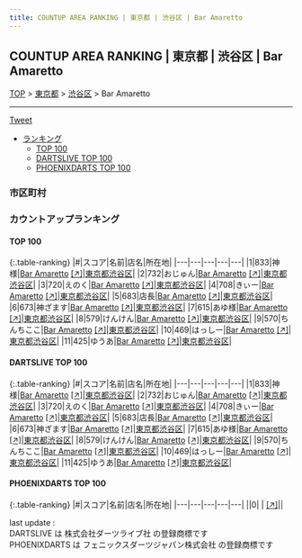 ```yaml
---
title: COUNTUP AREA RANKING | 東京都 | 渋谷区 | Bar Amaretto
---
```

## COUNTUP AREA RANKING | 東京都 | 渋谷区 | Bar Amaretto

[TOP](/darts/rank/) > [東京都](/darts/rank/東京都/) > [渋谷区](/darts/rank/東京都/渋谷区/) > Bar Amaretto

___

<a href="https://twitter.com/share?ref_src=twsrc%5Etfw" data-text="COUNTUP AREA RANKING | 東京都渋谷区Bar Amaretto" class="twitter-share-button" data-hashtags="DARTSLIVE,PHOENIXDARTS,darts,ダーツ" data-show-count="false">Tweet</a>

* [ランキング](#カウントアップランキング)
    * [TOP 100](#top-100)
    * [DARTSLIVE TOP 100](#dartslive-top-100)
    * [PHOENIXDARTS TOP 100](#phoenixdarts-top-100)

### 市区町村

<ul>

</ul>

### カウントアップランキング

#### TOP 100



{:.table-ranking}
|#|スコア|名前|店名|所在地|
|---|---|---|---|---|
|1|833|<span class="rank-name-dl">神様</span>|<a href="/darts/rank/shops/8cfa7cfaf6fbdbf7b21333aee1bd51e4.html">Bar Amaretto</a> <a href="https://search.dartslive.com/jp/shop/8cfa7cfaf6fbdbf7b21333aee1bd51e4">[↗]</a>|<a href="/darts/rank/東京都/渋谷区">東京都渋谷区</a>|
|2|732|<span class="rank-name-dl">おじゅん</span>|<a href="/darts/rank/shops/8cfa7cfaf6fbdbf7b21333aee1bd51e4.html">Bar Amaretto</a> <a href="https://search.dartslive.com/jp/shop/8cfa7cfaf6fbdbf7b21333aee1bd51e4">[↗]</a>|<a href="/darts/rank/東京都/渋谷区">東京都渋谷区</a>|
|3|720|<span class="rank-name-dl">えのく</span>|<a href="/darts/rank/shops/8cfa7cfaf6fbdbf7b21333aee1bd51e4.html">Bar Amaretto</a> <a href="https://search.dartslive.com/jp/shop/8cfa7cfaf6fbdbf7b21333aee1bd51e4">[↗]</a>|<a href="/darts/rank/東京都/渋谷区">東京都渋谷区</a>|
|4|708|<span class="rank-name-dl">きぃー</span>|<a href="/darts/rank/shops/8cfa7cfaf6fbdbf7b21333aee1bd51e4.html">Bar Amaretto</a> <a href="https://search.dartslive.com/jp/shop/8cfa7cfaf6fbdbf7b21333aee1bd51e4">[↗]</a>|<a href="/darts/rank/東京都/渋谷区">東京都渋谷区</a>|
|5|683|<span class="rank-name-dl">店長</span>|<a href="/darts/rank/shops/8cfa7cfaf6fbdbf7b21333aee1bd51e4.html">Bar Amaretto</a> <a href="https://search.dartslive.com/jp/shop/8cfa7cfaf6fbdbf7b21333aee1bd51e4">[↗]</a>|<a href="/darts/rank/東京都/渋谷区">東京都渋谷区</a>|
|6|673|<span class="rank-name-dl">神ざます</span>|<a href="/darts/rank/shops/8cfa7cfaf6fbdbf7b21333aee1bd51e4.html">Bar Amaretto</a> <a href="https://search.dartslive.com/jp/shop/8cfa7cfaf6fbdbf7b21333aee1bd51e4">[↗]</a>|<a href="/darts/rank/東京都/渋谷区">東京都渋谷区</a>|
|7|615|<span class="rank-name-dl">あゆ様</span>|<a href="/darts/rank/shops/8cfa7cfaf6fbdbf7b21333aee1bd51e4.html">Bar Amaretto</a> <a href="https://search.dartslive.com/jp/shop/8cfa7cfaf6fbdbf7b21333aee1bd51e4">[↗]</a>|<a href="/darts/rank/東京都/渋谷区">東京都渋谷区</a>|
|8|579|<span class="rank-name-dl">けんけん</span>|<a href="/darts/rank/shops/8cfa7cfaf6fbdbf7b21333aee1bd51e4.html">Bar Amaretto</a> <a href="https://search.dartslive.com/jp/shop/8cfa7cfaf6fbdbf7b21333aee1bd51e4">[↗]</a>|<a href="/darts/rank/東京都/渋谷区">東京都渋谷区</a>|
|9|570|<span class="rank-name-dl">ちんちここ</span>|<a href="/darts/rank/shops/8cfa7cfaf6fbdbf7b21333aee1bd51e4.html">Bar Amaretto</a> <a href="https://search.dartslive.com/jp/shop/8cfa7cfaf6fbdbf7b21333aee1bd51e4">[↗]</a>|<a href="/darts/rank/東京都/渋谷区">東京都渋谷区</a>|
|10|469|<span class="rank-name-dl">はっしー</span>|<a href="/darts/rank/shops/8cfa7cfaf6fbdbf7b21333aee1bd51e4.html">Bar Amaretto</a> <a href="https://search.dartslive.com/jp/shop/8cfa7cfaf6fbdbf7b21333aee1bd51e4">[↗]</a>|<a href="/darts/rank/東京都/渋谷区">東京都渋谷区</a>|
|11|425|<span class="rank-name-dl">ゆうあ</span>|<a href="/darts/rank/shops/8cfa7cfaf6fbdbf7b21333aee1bd51e4.html">Bar Amaretto</a> <a href="https://search.dartslive.com/jp/shop/8cfa7cfaf6fbdbf7b21333aee1bd51e4">[↗]</a>|<a href="/darts/rank/東京都/渋谷区">東京都渋谷区</a>|


#### DARTSLIVE TOP 100



{:.table-ranking}
|#|スコア|名前|店名|所在地|
|---|---|---|---|---|
|1|833|<span class="rank-name-dl">神様</span>|<a href="/darts/rank/shops/8cfa7cfaf6fbdbf7b21333aee1bd51e4.html">Bar Amaretto</a> <a href="https://search.dartslive.com/jp/shop/8cfa7cfaf6fbdbf7b21333aee1bd51e4">[↗]</a>|<a href="/darts/rank/東京都/渋谷区">東京都渋谷区</a>|
|2|732|<span class="rank-name-dl">おじゅん</span>|<a href="/darts/rank/shops/8cfa7cfaf6fbdbf7b21333aee1bd51e4.html">Bar Amaretto</a> <a href="https://search.dartslive.com/jp/shop/8cfa7cfaf6fbdbf7b21333aee1bd51e4">[↗]</a>|<a href="/darts/rank/東京都/渋谷区">東京都渋谷区</a>|
|3|720|<span class="rank-name-dl">えのく</span>|<a href="/darts/rank/shops/8cfa7cfaf6fbdbf7b21333aee1bd51e4.html">Bar Amaretto</a> <a href="https://search.dartslive.com/jp/shop/8cfa7cfaf6fbdbf7b21333aee1bd51e4">[↗]</a>|<a href="/darts/rank/東京都/渋谷区">東京都渋谷区</a>|
|4|708|<span class="rank-name-dl">きぃー</span>|<a href="/darts/rank/shops/8cfa7cfaf6fbdbf7b21333aee1bd51e4.html">Bar Amaretto</a> <a href="https://search.dartslive.com/jp/shop/8cfa7cfaf6fbdbf7b21333aee1bd51e4">[↗]</a>|<a href="/darts/rank/東京都/渋谷区">東京都渋谷区</a>|
|5|683|<span class="rank-name-dl">店長</span>|<a href="/darts/rank/shops/8cfa7cfaf6fbdbf7b21333aee1bd51e4.html">Bar Amaretto</a> <a href="https://search.dartslive.com/jp/shop/8cfa7cfaf6fbdbf7b21333aee1bd51e4">[↗]</a>|<a href="/darts/rank/東京都/渋谷区">東京都渋谷区</a>|
|6|673|<span class="rank-name-dl">神ざます</span>|<a href="/darts/rank/shops/8cfa7cfaf6fbdbf7b21333aee1bd51e4.html">Bar Amaretto</a> <a href="https://search.dartslive.com/jp/shop/8cfa7cfaf6fbdbf7b21333aee1bd51e4">[↗]</a>|<a href="/darts/rank/東京都/渋谷区">東京都渋谷区</a>|
|7|615|<span class="rank-name-dl">あゆ様</span>|<a href="/darts/rank/shops/8cfa7cfaf6fbdbf7b21333aee1bd51e4.html">Bar Amaretto</a> <a href="https://search.dartslive.com/jp/shop/8cfa7cfaf6fbdbf7b21333aee1bd51e4">[↗]</a>|<a href="/darts/rank/東京都/渋谷区">東京都渋谷区</a>|
|8|579|<span class="rank-name-dl">けんけん</span>|<a href="/darts/rank/shops/8cfa7cfaf6fbdbf7b21333aee1bd51e4.html">Bar Amaretto</a> <a href="https://search.dartslive.com/jp/shop/8cfa7cfaf6fbdbf7b21333aee1bd51e4">[↗]</a>|<a href="/darts/rank/東京都/渋谷区">東京都渋谷区</a>|
|9|570|<span class="rank-name-dl">ちんちここ</span>|<a href="/darts/rank/shops/8cfa7cfaf6fbdbf7b21333aee1bd51e4.html">Bar Amaretto</a> <a href="https://search.dartslive.com/jp/shop/8cfa7cfaf6fbdbf7b21333aee1bd51e4">[↗]</a>|<a href="/darts/rank/東京都/渋谷区">東京都渋谷区</a>|
|10|469|<span class="rank-name-dl">はっしー</span>|<a href="/darts/rank/shops/8cfa7cfaf6fbdbf7b21333aee1bd51e4.html">Bar Amaretto</a> <a href="https://search.dartslive.com/jp/shop/8cfa7cfaf6fbdbf7b21333aee1bd51e4">[↗]</a>|<a href="/darts/rank/東京都/渋谷区">東京都渋谷区</a>|
|11|425|<span class="rank-name-dl">ゆうあ</span>|<a href="/darts/rank/shops/8cfa7cfaf6fbdbf7b21333aee1bd51e4.html">Bar Amaretto</a> <a href="https://search.dartslive.com/jp/shop/8cfa7cfaf6fbdbf7b21333aee1bd51e4">[↗]</a>|<a href="/darts/rank/東京都/渋谷区">東京都渋谷区</a>|


#### PHOENIXDARTS TOP 100



{:.table-ranking}
|#|スコア|名前|店名|所在地|
|---|---|---|---|---|
||0|<span class="rank-name-dl"> </span>|<a href="/darts/rank/shops/.html"></a> <a href="">[↗]</a>|<a href="/darts/rank//"></a>|


<div class="footer border-top border-gray-light mt-5 pt-3 text-right text-gray">
    last update : <span style="font-weight: italic" id="foot_last_modified"></span><br />
    DARTSLIVE は 株式会社ダーツライブ社 の登録商標です<br />
    PHOENIXDARTS は フェニックスダーツジャパン株式会社 の登録商標です<br />
</div>

<script src="https://cdnjs.cloudflare.com/ajax/libs/jquery.tablesorter/2.31.3/js/jquery.tablesorter.min.js" integrity="sha512-qzgd5cYSZcosqpzpn7zF2ZId8f/8CHmFKZ8j7mU4OUXTNRd5g+ZHBPsgKEwoqxCtdQvExE5LprwwPAgoicguNg==" crossorigin="anonymous" referrerpolicy="no-referrer"></script>
<link rel="stylesheet" href="https://cdnjs.cloudflare.com/ajax/libs/jquery.tablesorter/2.31.3/css/theme.default.min.css" integrity="sha512-wghhOJkjQX0Lh3NSWvNKeZ0ZpNn+SPVXX1Qyc9OCaogADktxrBiBdKGDoqVUOyhStvMBmJQ8ZdMHiR3wuEq8+w==" crossorigin="anonymous" referrerpolicy="no-referrer" />
<script>
$(function() {
    $(".table-ranking").tablesorter({sortList:[[0, 0]]});
    $("#foot_last_modified").text(formatDate(new Date(document.lastModified), 'yyyy-MM-dd HH:mm:ss'));
});
</script>

<script async src="https://platform.twitter.com/widgets.js" charset="utf-8"></script>